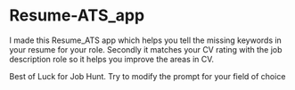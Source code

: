 # Resume-ATS_app

I made this Resume_ATS app which helps you tell the missing keywords in your resume for your role. Secondly it matches your CV rating with the job description role so it helps you improve the areas in CV.

Best of Luck for Job Hunt. Try to modify the prompt for your field of choice
